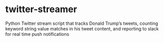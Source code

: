 # twitter-streamer
Python Twitter stream script that tracks Donald Trump’s tweets, counting keyword string value matches in his tweet content, and reporting to slack for real time push notifications
